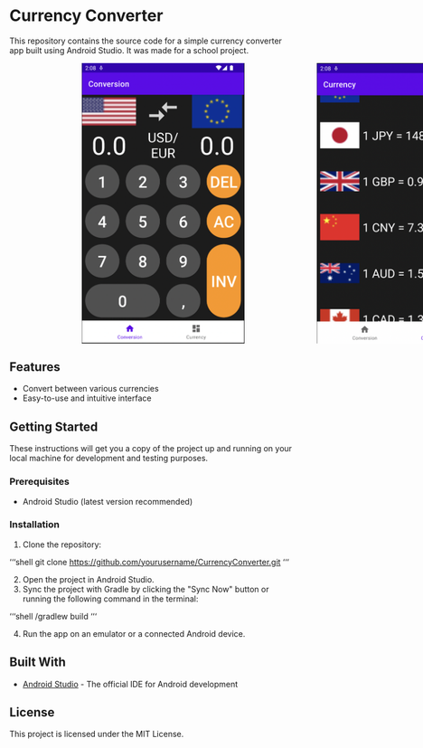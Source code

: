 # Currency Converter

This repository contains the source code for a simple currency converter app built using Android Studio. It was made for a school project.

<div style="display: flex; justify-content: space-evenly; width: 100vw;">
  <img src="conversion.png" style="width: 30vw">
  <img src="currency.png" style="width: 30vw">
</div>

## Features

- Convert between various currencies
- Easy-to-use and intuitive interface

## Getting Started

These instructions will get you a copy of the project up and running on your local machine for development and testing purposes.

### Prerequisites

- Android Studio (latest version recommended)

### Installation

1. Clone the repository:

‘‘‘shell
git clone https://github.com/yourusername/CurrencyConverter.git
‘‘‘

2. Open the project in Android Studio.
3. Sync the project with Gradle by clicking the "Sync Now" button or running the following command in the terminal:

‘‘‘shell
/gradlew build
‘‘‘

4. Run the app on an emulator or a connected Android device.

## Built With

- [Android Studio](https://developer.android.com/studio) - The official IDE for Android development

## License

This project is licensed under the MIT License.
